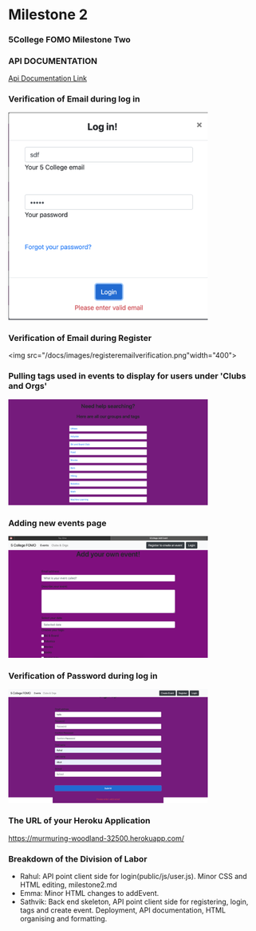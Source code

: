 # Milestone 2
### 5College FOMO Milestone Two

### API DOCUMENTATION
<a href="https://documenter.getpostman.com/view/3593173/Szf52oX6?version=latest"> Api Documentation Link</a>

### Verification of Email during log in
<img src="/docs/images/loginverificationemail.png" width="400">

### Verification of Email during Register
<img src="/docs/images/registeremailverification.png"width="400">

### Pulling tags used in events to display for users under 'Clubs and Orgs'
<img src="/docs/images/tags.png" width="400">

### Adding new events page
<img src="/docs/images/addevent.png" width="400">

### Verification of Password during log in
<img src="/docs/images/registeremailverification.png" width="400">

### The URL of your Heroku Application

https://murmuring-woodland-32500.herokuapp.com/

### Breakdown of the Division of Labor

- Rahul: API point client side for login(public/js/user.js). Minor CSS and HTML editing, milestone2.md
- Emma: Minor HTML changes to addEvent.
- Sathvik: Back end skeleton, API point client side for registering, login, tags and create event. Deployment, API documentation, HTML organising and formatting.

